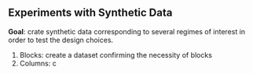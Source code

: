 
## Experiments with Synthetic Data

**Goal**: crate synthetic data corresponding to several regimes of interest in order to test the design choices.

1. Blocks: create a dataset confirming the necessity of blocks
2. Columns: c